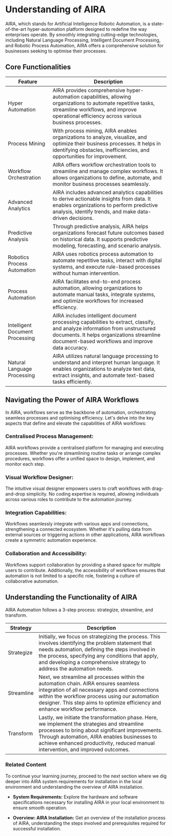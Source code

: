 
# Understanding of AIRA

AIRA, which stands for Artificial Intelligence Robotic Automation, is a state-of-the-art hyper-automation platform designed to redefine the way enterprises operate. By smoothly integrating cutting-edge technologies, including Natural Language Processing, Intelligent Document Processing, and Robotic Process Automation, AIRA offers a comprehensive solution for businesses seeking to optimise their processes.

## Core Functionalities

| Feature                   | Description                                                                                                                     |
|---------------------------|---------------------------------------------------------------------------------------------------------------------------------|
| Hyper Automation          | AIRA provides comprehensive hyper-automation capabilities, allowing organizations to automate repetitive tasks, streamline workflows, and improve operational efficiency across various business processes. |
| Process Mining            | With process mining, AIRA enables organizations to analyze, visualize, and optimize their business processes. It helps in identifying obstacles, inefficiencies, and opportunities for improvement. |
| Workflow Orchestration    | AIRA offers workflow orchestration tools to streamline and manage complex workflows. It allows organizations to define, automate, and monitor business processes seamlessly. |
| Advanced Analytics        | AIRA includes advanced analytics capabilities to derive actionable insights from data. It enables organizations to perform predictive analysis, identify trends, and make data-driven decisions. |
| Predictive Analysis       | Through predictive analysis, AIRA helps organizations forecast future outcomes based on historical data. It supports predictive modeling, forecasting, and scenario analysis. |
| Robotics Process Automation | AIRA uses robotics process automation to automate repetitive tasks, interact with digital systems, and execute rule-based processes without human intervention. |
| Process Automation        | AIRA facilitates end-to-end process automation, allowing organizations to automate manual tasks, integrate systems, and optimize workflows for increased efficiency. |
| Intelligent Document Processing | AIRA includes intelligent document processing capabilities to extract, classify, and analyze information from unstructured documents. It helps organizations streamline document-based workflows and improve data accuracy. |
| Natural Language Processing | AIRA utilizes natural language processing to understand and interpret human language. It enables organizations to analyze text data, extract insights, and automate text-based tasks efficiently. |

## Navigating the Power of AIRA Workflows

In AIRA, workflows serve as the backbone of automation, orchestrating seamless processes and optimising efficiency. Let's delve into the key aspects that define and elevate the capabilities of AIRA workflows:

### Centralised Process Management:

AIRA workflows provide a centralised platform for managing and executing processes. Whether you're streamlining routine tasks or arrange complex procedures, workflows offer a unified space to design, implement, and monitor each step.

### Visual Workflow Designer:

The intuitive visual designer empowers users to craft workflows with drag-and-drop simplicity. No coding expertise is required, allowing individuals across various roles to contribute to the automation journey.

### Integration Capabilities:

Workflows seamlessly integrate with various apps and connections, strengthening a connected ecosystem. Whether it's pulling data from external sources or triggering actions in other applications, AIRA workflows create a symmetric automation experience.

### Collaboration and Accessibility:

Workflows support collaboration by providing a shared space for multiple users to contribute. Additionally, the accessibility of workflows ensures that automation is not limited to a specific role, fostering a culture of collaborative automation.

## Understanding the Functionality of AIRA

AIRA Automation follows a 3-step process: strategize, streamline, and transform.

| Strategy   | Description                                                                                                                                                                                                                               |
|------------|-------------------------------------------------------------------------------------------------------------------------------------------------------------------------------------------------------------------------------------------|
| Strategize | Initially, we focus on strategizing the process. This involves identifying the problem statement that needs automation, defining the steps involved in the process, specifying any conditions that apply, and developing a comprehensive strategy to address the automation needs. |
| Streamline | Next, we streamline all processes within the automation chain. AIRA ensures seamless integration of all necessary apps and connections within the workflow process using our automation designer. This step aims to optimize efficiency and enhance workflow performance.             |
| Transform  | Lastly, we initiate the transformation phase. Here, we implement the strategies and streamline processes to bring about significant improvements. Through automation, AIRA enables businesses to achieve enhanced productivity, reduced manual intervention, and improved outcomes.  |

### Related Content

To continue your learning journey, proceed to the next section where we dig deeper into AIRA system requirements for installation in the local environment and understanding the overview of AIRA installation.

- **System Requirements:** Explore the hardware and software specifications necessary for installing AIRA in your local environment to ensure smooth operation.

- **Overview: AIRA Installation:** Get an overview of the installation process of AIRA, understanding the steps involved and prerequisites required for successful installation.
